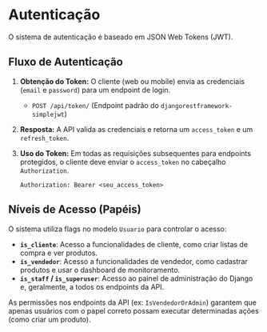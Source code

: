 # Autenticação

O sistema de autenticação é baseado em JSON Web Tokens (JWT).

## Fluxo de Autenticação

1.  **Obtenção do Token:** O cliente (web ou mobile) envia as credenciais (`email` e `password`) para um endpoint de login.
    - `POST /api/token/` (Endpoint padrão do `djangorestframework-simplejwt`)
2.  **Resposta:** A API valida as credenciais e retorna um `access_token` e um `refresh_token`.
3.  **Uso do Token:** Em todas as requisições subsequentes para endpoints protegidos, o cliente deve enviar o `access_token` no cabeçalho `Authorization`.

    ```
    Authorization: Bearer <seu_access_token>
    ```

## Níveis de Acesso (Papéis)

O sistema utiliza flags no modelo `Usuario` para controlar o acesso:

-   **`is_cliente`**: Acesso a funcionalidades de cliente, como criar listas de compra e ver produtos.
-   **`is_vendedor`**: Acesso a funcionalidades de vendedor, como cadastrar produtos e usar o dashboard de monitoramento.
-   **`is_staff` / `is_superuser`**: Acesso ao painel de administração do Django e, geralmente, a todos os endpoints da API.

As permissões nos endpoints da API (ex: `IsVendedorOrAdmin`) garantem que apenas usuários com o papel correto possam executar determinadas ações (como criar um produto).